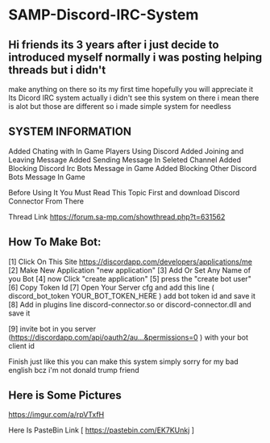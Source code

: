 # SAMP-Discord-IRC-System

## Hi friends its 3 years after i just decide to introduced myself normally i was posting helping threads but i didn't
make anything on there so its my first time hopefully you will appreciate it
Its Dicord IRC system actually i didn't see this system on there i mean there is alot but those are different so i made simple system for needless

## SYSTEM INFORMATION
Added Chating with In Game Players Using Discord
Added Joining and Leaving Message
Added Sending Message In Seleted Channel
Added Blocking Discord Irc Bots Message in Game
Added Blocking Other Discord Bots Message In Game

Before Using It You Must Read This Topic First and download Discord Connector From There

Thread Link https://forum.sa-mp.com/showthread.php?t=631562

## How To Make Bot:

[1] Click On This Site https://discordapp.com/developers/applications/me
[2] Make New Application "new application"
[3] Add Or Set Any Name of you Bot
[4] now Click "create application"
[5] press the "create bot user"
[6] Copy Token Id
[7] Open Your Server cfg and add this line ( discord_bot_token YOUR_BOT_TOKEN_HERE ) add bot token id
and save it
[8] Add in plugins line discord-connector.so or discord-connector.dll and save it

[9] invite bot in you server
(https://discordapp.com/api/oauth2/au...&permissions=0 ) with your bot client id


Finish just like this you can make this system simply sorry for my bad english bcz i'm not donald trump friend





## Here is Some Pictures

https://imgur.com/a/rpVTxfH


Here Is PasteBin Link [ https://pastebin.com/EK7KUnkj ]
